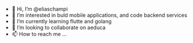 - 👋 Hi, I’m @eliaschampi
- 👀 I’m interested in buld mobile applications, and code backend services
- 🌱 I’m currently learning flutte and golang
- 💞️ I’m looking to collaborate on aeduca
- 📫 How to reach me ...

<!---
eliaschampi/eliaschampi is a ✨ special ✨ repository because its `README.md` (this file) appears on your GitHub profile.
You can click the Preview link to take a look at your changes.
--->
